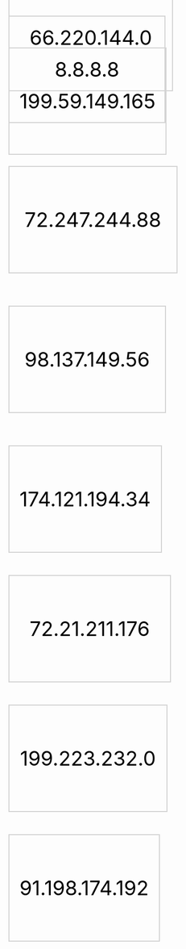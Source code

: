 <html lang="en-US">
<head>
<title>art8project</title>
</head>
<body>  
<a style = "border: 2px solid LightGray;color: black;font-size: 40px;text-decoration: inherit; padding: 80px 40px; background-image:url(http://www.coderglass.com/social/images/facebook-style-homepage.JPG);background-size: 100% 100%" href="https://www.wikipedia.org"> 66.220.144.0</a>

<a style = "border: 2px solid LightGray; color: black;font-size: 40px;text-decoration: inherit; padding: 80px 90px; background-image:url(http://blogoscoped.com/files/google-homepage-in-2011-signed-in.png);background-size: 100% 100%" href="https://www.youtube.com"> 8.8.8.8</a> 
  
<a style = "border: 2px solid LightGray; color: black;font-size: 40px;text-decoration: inherit; padding: 80px 20px;background-image:url(http://searchengineland.com/figz/wp-content/seloads/2011/04/new-twitter-home-page.jpg) ;background-size: 100% 100%" href="https://www.amazon.com"> 199.59.149.165</a>


<a style = "margin-top: 90px;border: 2px solid LightGray;color: black;font-size: 40px;text-decoration: inherit; padding: 80px 30px;display: inline-block;background-image:url(http://cdn1.theodysseyonline.com/files/2015/09/06/635771651224434774-1332020642_reddit%20front%20page.png);background-size: 100% 100%" href="https://www.tumblr.com"> 72.247.244.88</a>

<a style = "margin-top: 50px;border: 2px solid LightGray; color: black;font-size: 40px;text-decoration: inherit; padding: 80px 30px; display: inline-block" href="myart8project.me"> 98.137.149.56</a> 
  
<a style = "margin-top: 50px;border: 2px solid LightGray; color: black;font-size: 40px;text-decoration: inherit; padding: 80px 20px; display: inline-block;background-image:url(https://www.seoclerk.com/pics/407646-1KMDZ41447351234.png);background-size: 100% 100%" href="https://www.reddit.com"> 174.121.194.34</a>


<a style = "margin-top: 30px;border: 2px solid LightGray;color: black;font-size: 40px;text-decoration: inherit; padding: 80px 40px;display: inline-block;background-image:url(http://www.theodigital.com/wp-content/uploads/2012/01/new-home-page.png);background-size: 100% 100%" href="https://www.twitter.com"> 72.21.211.176</a>

<a style = "margin-top: 30px;border: 2px solid LightGray; color: black;font-size: 40px;text-decoration: inherit; padding: 80px 21px; display: inline-block;background-image:url(https://cdn.neow.in/forum/uploads/monthly_03_2013/post-342204-0-73029300-1364400283.png);background-size: 100% 100%" href="https://www.google.com"> 199.223.232.0</a> 
  
<a style = "margin-top: 30px;border: 2px solid LightGray; color: black;font-size: 40px;text-decoration: inherit; padding: 80px 20px; display: inline-block; background-image:url(http://s1.ibtimes.com/sites/www.ibtimes.com/files/styles/lg/public/2014/06/06/wikipedia-front-page.png);background-size: 100% 100%" href="https://www.facebook.com"> 91.198.174.192</a>

    
</body>
</html>



